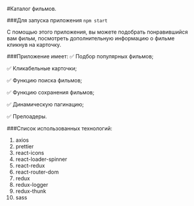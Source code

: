 #Каталог фильмов.

###Для запуска приложения `npm start `

С помощью этого приложения, вы можете подобрать понравившийся вам фильм, посмотреть дополнительную информацию о фильме кликнув на карточку. 

###Приложение имеет:
✅ Подбор популярных фильмов;

✅ Кликабельные карточки;

✅ Функцию поиска фильмов;

✅ Функцию сохранения фильмов;

✅ Динамическую пагинацию;

✅ Прелоадеры.

###Список использованных технологий:
1) axios
2) prettier
3) react-icons
4) react-loader-spinner
5) react-redux
6) react-router-dom
7) redux
8) redux-logger
9) redux-thunk
10) sass
